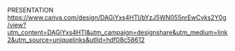PRESENTATION
https://www.canva.com/design/DAGiYxs4HTI/bYzJ5WN055nrEwCvks2Y0g/view?utm_content=DAGiYxs4HTI&utm_campaign=designshare&utm_medium=link2&utm_source=uniquelinks&utlId=hdf08c58612
